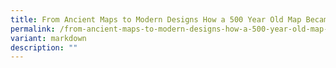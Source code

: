 ```yaml
---
title: From Ancient Maps to Modern Designs How a 500 Year Old Map Became Fashion
permalink: /from-ancient-maps-to-modern-designs-how-a-500-year-old-map-became-fashion/
variant: markdown
description: ""
---
```


